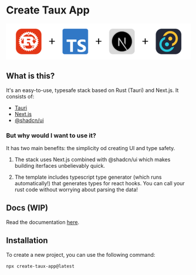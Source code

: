 # Create Taux App

![features](../.github/features.png)

## What is this?

It's an easy-to-use, typesafe stack based on Rust (Tauri) and Next.js. It consists of:

- [Tauri](https://tauri.app/)
- [Next.js](https://nextjs.org/)
- [@shadcn/ui](https://ui.shadcn.com/)

### But why would I want to use it?

It has two main benefits: the simplicity od creating UI and type safety.

1. The stack uses Next.js combined with @shadcn/ui which makes building iterfaces unbelievably quick.

2. The template includes typescript type generator (which runs automatically!) that generates types for react hooks. You can call your rust code without worrying about parsing the data!

## Docs (WIP)

Read the documentation [here](https://taux.pepega.tech/).

## Installation

To create a new project, you can use the following command:

```bash
npx create-taux-app@latest
```
